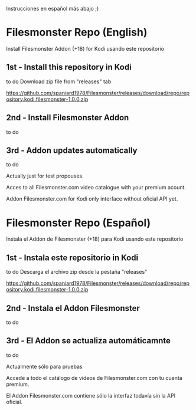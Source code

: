 Instrucciones en español más abajo ;)

# Filesmonster Repo (English)

Install Filesmonster Addon (+18) for Kodi usando este repositorio


## 1st - Install this repository in Kodi
to do
Download zip file from  "releases" tab

https://github.com/spaniard1978/Filesmonster/releases/download/repo/repository.kodi.filesmonster-1.0.0.zip


## 2nd - Install Filesmonster Addon
to do

## 3rd - Addon updates automatically
to do


Actually just for test propouses.

Acces to all Filesmonster.com video catalogue with your premium acount.

Addon Filesmonster.com for Kodi only interface without oficial API yet.








# Filesmonster Repo (Español)

Instala el Addon de Filesmonster (+18) para Kodi usando este repositorio

## 1st - Instala este repositorio in Kodi
to do
Descarga el archivo zip desde la pestaña "releases"

https://github.com/spaniard1978/Filesmonster/releases/download/repo/repository.kodi.filesmonster-1.0.0.zip

## 2nd - Instala el Addon Filesmonster
to do

## 3rd - El Addon se actualiza automáticamnte
to do


Actualmente sólo para pruebas

Accede a todo el catálogo de vídeos de Filesmonster.com con tu cuenta premium.

El Addon Filesmonster.com contiene sólo la interfaz todavía sin la API oficial.
